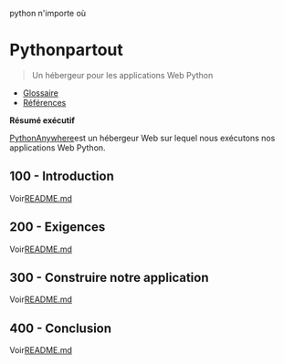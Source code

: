python n'importe où

# Pythonpartout

> Un hébergeur pour les applications Web Python

-   [Glossaire](./GLOSSARY.md)
-   [Références](./REFERENCES.md)

**Résumé exécutif**

[PythonAnywhere](https://www.pythonanywhere.com/user/wvanheemstra/account/)est un hébergeur Web sur lequel nous exécutons nos applications Web Python.

## 100 - Introduction

Voir[README.md](./100/README.md)

## 200 - Exigences

Voir[README.md](./200/README.md)

## 300 - Construire notre application

Voir[README.md](./300/README.md)

## 400 - Conclusion

Voir[README.md](./400/README.md)
